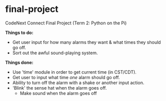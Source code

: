 # final-project
CodeNext Connect Final Project (Term 2: Python on the Pi)

**Things to do:**
- Get user input for how many alarms they want & what times they should go off.
- Sort out the awful sound-playing system.

**Things done:**
- Use 'time' module in order to get current time (in CST/CDT).
- Get user to input what time *one* alarm should go off.
- Ability to turn off the alarm with a shake or another input action.
- 'Blink' the sense hat when the alarm goes off.
    - Make sound when the alarm goes off
